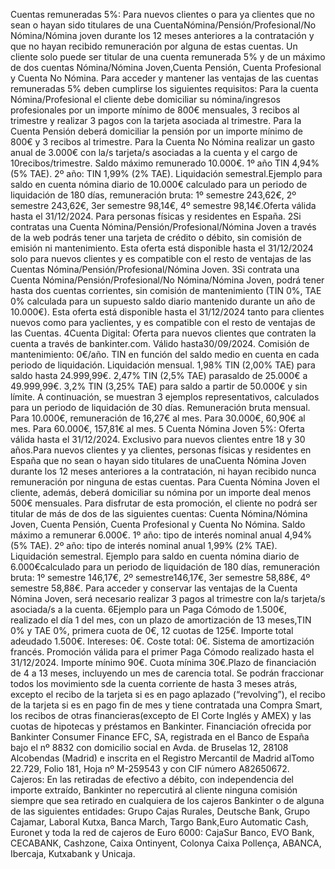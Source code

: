 Cuentas remuneradas 5%: Para nuevos clientes o para ya clientes que no sean o hayan sido titulares de una CuentaNómina/Pensión/Profesional/No Nómina/Nómina joven durante los 12 meses anteriores a la contratación y que no hayan recibido remuneración por alguna de estas cuentas.
Un cliente solo puede ser titular de una cuenta remunerada 5% y de un máximo de dos cuentas Nómina/Nómina Joven,Cuenta Pensión, Cuenta Profesional y Cuenta No Nómina.
Para acceder y mantener las ventajas de las cuentas remuneradas 5% deben cumplirse los siguientes requisitos:
Para la cuenta Nómina/Profesional el cliente debe domiciliar su nómina/ingresos profesionales por un importe mínimo de 800€ mensuales, 3 recibos al trimestre y realizar 3 pagos con la tarjeta asociada al trimestre.
Para la Cuenta Pensión deberá domiciliar la pensión por un importe mínimo de 800€ y 3 recibos al trimestre.
Para la Cuenta No Nómina realizar un gasto anual de 3.000€ con la/s tarjeta/s asociadas a la cuenta y el cargo de 10recibos/trimestre.
Saldo máximo remunerado 10.000€. 1º año TIN 4,94% (5% TAE). 2º año: TIN 1,99% (2% TAE). Liquidación semestral.Ejemplo para saldo en cuenta nómina diario de 10.000€ calculado para un periodo de liquidación de 180 días, remuneración bruta: 1º semestre 243,62€, 2º semestre 243,62€, 3er semestre 98,14€, 4º semestre 98,14€.Oferta válida hasta el 31/12/2024. Para personas físicas y residentes en España.
2Si contratas una Cuenta Nómina/Pensión/Profesional/Nómina Joven a través de la web podrás tener una tarjeta de crédito o débito, sin comisión de emisión ni mantenimiento. Esta oferta está disponible hasta el 31/12/2024 solo para nuevos clientes y es compatible con el resto de ventajas de las Cuentas Nómina/Pensión/Profesional/Nómina Joven.
3Si contrata una Cuenta Nómina/Pensión/Profesional/No Nómina/Nómina Joven, podrá tener hasta dos cuentas corrientes, sin comisión de mantenimiento (TIN 0%, TAE 0% calculada para un supuesto saldo diario mantenido durante un año de 10.000€). Esta oferta está disponible hasta el 31/12/2024 tanto para clientes nuevos como para yaclientes, y es compatible con el resto de ventajas de las Cuentas.
4Cuenta Digital: Oferta para nuevos clientes que contraten la cuenta a través de bankinter.com. Válido hasta30/09/2024. Comisión de mantenimiento: 0€/año. TIN en función del saldo medio en cuenta en cada periodo de liquidación. Liquidación mensual. 1,98% TIN (2,00% TAE) para saldo hasta 24.999,99€. 2,47% TIN (2,5% TAE) parasaldo de 25.000€ a 49.999,99€. 3,2% TIN (3,25% TAE) para saldo a partir de 50.000€ y sin límite. A continuación, se muestran 3 ejemplos representativos, calculados para un periodo de liquidación de 30 días. Remuneración bruta mensual. Para 10.000€, remuneración de 16,27€ al mes. Para 30.000€, 60,90€ al mes. Para 60.000€, 157,81€ al mes.
5 Cuenta Nómina Joven 5%: Oferta válida hasta el 31/12/2024. Exclusivo para nuevos clientes entre 18 y 30 años.Para nuevos clientes y ya clientes, personas físicas y residentes en España que no sean o hayan sido titulares de unaCuenta Nómina Joven durante los 12 meses anteriores a la contratación, ni hayan recibido nunca remuneración por ninguna de estas cuentas. Para Cuenta Nómina Joven el cliente, además, deberá domiciliar su nómina por un importe deal menos 500€ mensuales. Para disfrutar de esta promoción, el cliente no podrá ser titular de más de dos de las siguientes cuentas: Cuenta Nómina/Nómina Joven, Cuenta Pensión, Cuenta Profesional y Cuenta No Nómina.
Saldo máximo a remunerar 6.000€. 1º año: tipo de interés nominal anual 4,94% (5% TAE). 2º año: tipo de interés nominal anual 1,99% (2% TAE). Liquidación semestral. Ejemplo para saldo en cuenta nómina diario de 6.000€calculado para un periodo de liquidación de 180 días, remuneración bruta: 1º semestre 146,17€, 2º semestre146,17€, 3er semestre 58,88€, 4º semestre 58,88€.
Para acceder y conservar las ventajas de la Cuenta Nómina Joven, será necesario realizar 3 pagos al trimestre con la/s tarjeta/s asociada/s a la cuenta.
6Ejemplo para un Paga Cómodo de 1.500€, realizado el día 1 del mes, con un plazo de amortización de 13 meses,TIN 0% y TAE 0%, primera cuota de 0€, 12 cuotas de 125€. Importe total adeudado 1.500€. Intereses: 0€. Coste total: 0€. Sistema de amortización francés.
Promoción válida para el primer Paga Cómodo realizado hasta el 31/12/2024. Importe mínimo 90€. Cuota mínima 30€.Plazo de financiación de 4 a 13 meses, incluyendo un mes de carencia total. Se podrán fraccionar todos los movimiento sde la cuenta corriente de hasta 3 meses atrás, excepto el recibo de la tarjeta si es en pago aplazado (“revolving”), el recibo de la tarjeta si es en pago fin de mes y tiene contratada una Compra Smart, los recibos de otras financieras(excepto de El Corte Inglés y AMEX) y las cuotas de hipotecas y préstamos en Bankinter.
Financiación ofrecida por Bankinter Consumer Finance EFC, SA, registrada en el Banco de España bajo el nº 8832 con domicilio social en Avda. de Bruselas 12, 28108 Alcobendas (Madrid) e inscrita en el Registro Mercantil de Madrid alTomo 22.729, Folio 181, Hoja nº M-259543 y con CIF número A82650672.
Cajeros: En las retiradas de efectivo a débito, con independencia del importe extraído, Bankinter no repercutirá al cliente ninguna comisión siempre que sea retirado en cualquiera de los cajeros Bankinter o de alguna de las siguientes entidades: Grupo Cajas Rurales, Deutsche Bank, Grupo Cajamar, Laboral Kutxa, Banca March, Targo Bank,Euro Automatic Cash, Euronet y toda la red de cajeros de Euro 6000: CajaSur Banco, EVO Bank, CECABANK, Cashzone, Caixa Ontinyent, Colonya Caixa Pollença, ABANCA, Ibercaja, Kutxabank y Unicaja.
